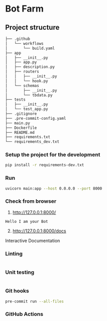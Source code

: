 # Bot Farm


## Project structure
``` bash
├── .github
│   └── workflows
│       └── build.yaml
├── app
│   ├── __init__.py
│   ├── app.py
│   ├── description.py
│   ├── routers
│   │   ├── __init__.py
│   │   └── hook.py
│   └── schemas
│       ├── __init__.py
│       └── tbdata.py
├── tests
│   ├── __init__.py
│   └── test_app.py
├── .gitignore
├── .pre-commit-config.yaml
├── main.py
├── Dockerfile
├── README.md
├── requirements.txt
└── requirements_dev.txt
```

### Setup the project for the development
```bash
pip install -r requirements-dev.txt
```

### Run
```bash
uvicorn main:app --host 0.0.0.0 --port 8000
```

### Check from browser
1. http://127.0.0.1:8000/
```
Hello I am your Bot
```

2. http://127.0.0.1:8000/docs

Interactive Documentation

### Linting
```bash
```

### Unit testing
```bash

```

### Git hooks
```bash
pre-commit run --all-files
```

### GitHub Actions
